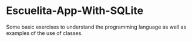 # Escuelita-App-With-SQLite
Some basic exercises to understand the programming language as well as examples of the use of classes.
